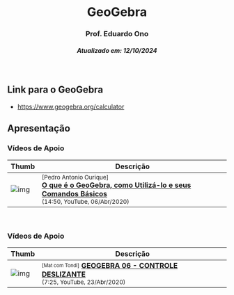 <h1 align="center">GeoGebra</h1>
<h3 align="center">Prof. Eduardo Ono</h3>
<h5 align="center">Atualizado em: 12/10/2024</h5>

&nbsp;

## Link para o GeoGebra

* <https://www.geogebra.org/calculator>

## Apresentação

### Vídeos de Apoio

| Thumb | Descrição |
| --- | --- |
| ![img](https://img.youtube.com/vi/C9kUoiA_OYc/default.jpg) | <sup>[Pedro Antonio Ourique]</sup><br>[__O que é o GeoGebra, como Utilizá-lo e seus Comandos Básicos__](https://www.youtube.com/watch?v=C9kUoiA_OYc)<br><sub>(14:50, YouTube, 06/Abr/2020)</sub> |

&nbsp;

### Vídeos de Apoio

| Thumb | Descrição |
| --- | --- |
| ![img](https://img.youtube.com/vi/UZpGK-WLAh4/default.jpg) | <sup><sub>[Mat com Tondi]</sub></sup> [__GEOGEBRA 06 - CONTROLE DESLIZANTE__](https://www.youtube.com/watch?v=UZpGK-WLAh4)<br><sub>(7:25, YouTube, 23/Abr/2020)</sub> |

&nbsp;
